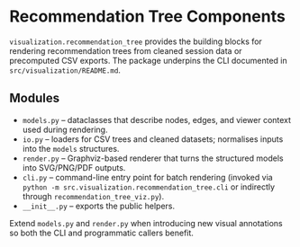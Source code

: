 # Recommendation Tree Components

`visualization.recommendation_tree` provides the building blocks for rendering
recommendation trees from cleaned session data or precomputed CSV exports. The
package underpins the CLI documented in `src/visualization/README.md`.

## Modules

- `models.py` – dataclasses that describe nodes, edges, and viewer context used
  during rendering.
- `io.py` – loaders for CSV trees and cleaned datasets; normalises inputs into
  the `models` structures.
- `render.py` – Graphviz-based renderer that turns the structured models into
  SVG/PNG/PDF outputs.
- `cli.py` – command-line entry point for batch rendering (invoked via
  `python -m src.visualization.recommendation_tree.cli` or indirectly through
  `recommendation_tree_viz.py`).
- `__init__.py` – exports the public helpers.

Extend `models.py` and `render.py` when introducing new visual annotations so
both the CLI and programmatic callers benefit.
